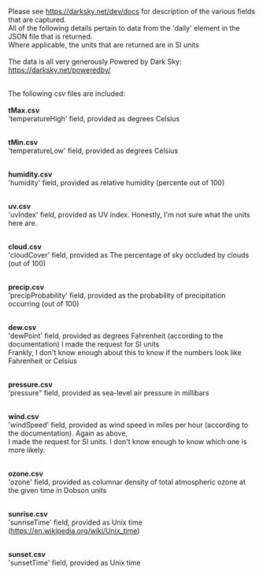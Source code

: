 Please see https://darksky.net/dev/docs for description of the various fields that are captured.<br>
All of the following details pertain to data from the 'daily' element in the JSON file that is returned.<br>
Where applicable, the units that are returned are in SI units<br><br>
The data is all very generously Powered by Dark Sky: https://darksky.net/poweredby/<br><br>

The following csv files are included:<br><br>
<b>tMax.csv<br></b>
'temperatureHigh' field, provided as degrees Celsius<br><br>

<b>tMin.csv<br></b>
'temperatureLow' field, provided as degrees Celsius<br><br>

<b>humidity.csv<br></b>
'humidity' field, provided as relative humidity (percente out of 100)<br><br>

<b>uv.csv<br></b>
'uvIndex' field, provided as UV index. Honestly, I'm not sure what the units here are.<br><br>

<b>cloud.csv<br></b>
'cloudCover' field, provided as The percentage of sky occluded by clouds (out of 100)<br><br>

<b>precip.csv<br></b>
'precipProbability' field, provided as the probability of precipitation occurring (out of 100)<br><br>

<b>dew.csv<br></b>
'dewPoint' field, provided as degrees Fahrenheit (according to the documentation) I made the request for SI units<br>
Frankly, I don't know enough about this to know if the numbers look like Fahrenheit or Celsius<br><br>

<b>pressure.csv<br></b>
'pressure" field, provided as sea-level air pressure in millibars<br><br>

<b>wind.csv</b><br>
'windSpeed' field, provided as wind speed in miles per hour (according to the documentation). Again as above,<br>
I made the request for SI units. I don't know enough to know which one is more likely.<br><br>

<b>ozone.csv<br></b>
'ozone' field, provided as columnar density of total atmospheric ozone at the given time in Dobson units<br><br>

<b>sunrise.csv</b><br>
'sunriseTime' field, provided as Unix time (https://en.wikipedia.org/wiki/Unix_time)<br><br>

<b>sunset.csv</b><br>
'sunsetTime' field, provided as Unix time<br><br>
